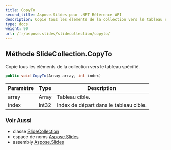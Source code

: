 ```yaml
---
title: CopyTo
second_title: Aspose.Sildes pour .NET Référence API
description: Copie tous les éléments de la collection vers le tableau spécifié.
type: docs
weight: 90
url: /fr/aspose.slides/slidecollection/copyto/
---
```


## Méthode SlideCollection.CopyTo

Copie tous les éléments de la collection vers le tableau spécifié.

```csharp
public void CopyTo(Array array, int index)
```

| Paramètre | Type | Description |
| --- | --- | --- |
| array | Array | Tableau cible. |
| index | Int32 | Index de départ dans le tableau cible. |

### Voir Aussi

* classe [SlideCollection](../../slidecollection)
* espace de noms [Aspose.Slides](../../slidecollection)
* assembly [Aspose.Slides](../../../)

<!-- NE PAS MODIFIER : généré par xmldocmd pour Aspose.Slides.dll -->